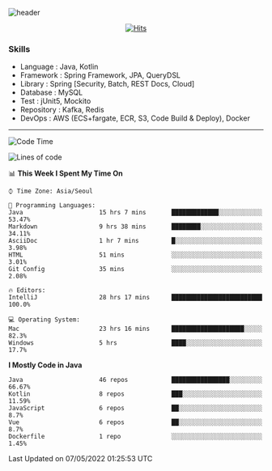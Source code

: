 <!-- Github Profile Readme로 프로필 꾸미기 : https://zzsza.github.io/development/2020/07/10/make-github-profile-readme/ -->

<!-- github theme -->
  <!-- 
    ![header](https://capsule-render.vercel.app/api?type=slice&color=e0f0e3&height=150&section=header&text=beasy&fontSize=45)
  -->
  ![header](https://capsule-render.vercel.app/api?type=soft&color=e0f0e3&height=150&section=header&text=Choi-YongSeok&fontSize=55&animation=twinkling)


<!-- hits count : https://hits.seeyoufarm.com/ -->
<div align=center>
    
  [![Hits](https://hits.seeyoufarm.com/api/count/incr/badge.svg?url=https%3A%2F%2Fgithub.com%2Fchoi-ys&count_bg=%2379C83D&title_bg=%23555555&icon=&icon_color=%23E7E7E7&title=hits&edge_flat=false)](https://hits.seeyoufarm.com)

</div>


<!-- Committed Top Lang -->
<div align=center>
</div>


### Skills
 - Language : Java, Kotlin
 - Framework : Spring Framework, JPA, QueryDSL
 - Library : Spring [Security, Batch, REST Docs, Cloud]
 - Database : MySQL
 - Test : jUnit5, Mockito
 - Repository : Kafka, Redis
 - DevOps : AWS (ECS+fargate, ECR, S3, Code Build & Deploy), Docker

---

<!--START_SECTION:waka-->
![Code Time](http://img.shields.io/badge/Code%20Time-2%2C195%20hrs-blue)

![Lines of code](https://img.shields.io/badge/From%20Hello%20World%20I%27ve%20Written-296%20Thousand%20lines%20of%20code-blue)

📊 **This Week I Spent My Time On** 

```text
⌚︎ Time Zone: Asia/Seoul

💬 Programming Languages: 
Java                     15 hrs 7 mins       █████████████░░░░░░░░░░░░   53.47% 
Markdown                 9 hrs 38 mins       ████████░░░░░░░░░░░░░░░░░   34.11% 
AsciiDoc                 1 hr 7 mins         █░░░░░░░░░░░░░░░░░░░░░░░░   3.98% 
HTML                     51 mins             ░░░░░░░░░░░░░░░░░░░░░░░░░   3.01% 
Git Config               35 mins             ░░░░░░░░░░░░░░░░░░░░░░░░░   2.08%

🔥 Editors: 
IntelliJ                 28 hrs 17 mins      █████████████████████████   100.0%

💻 Operating System: 
Mac                      23 hrs 16 mins      ████████████████████░░░░░   82.3% 
Windows                  5 hrs               ████░░░░░░░░░░░░░░░░░░░░░   17.7%

```

**I Mostly Code in Java** 

```text
Java                     46 repos            ████████████████░░░░░░░░░   66.67% 
Kotlin                   8 repos             ███░░░░░░░░░░░░░░░░░░░░░░   11.59% 
JavaScript               6 repos             ██░░░░░░░░░░░░░░░░░░░░░░░   8.7% 
Vue                      6 repos             ██░░░░░░░░░░░░░░░░░░░░░░░   8.7% 
Dockerfile               1 repo              ░░░░░░░░░░░░░░░░░░░░░░░░░   1.45%

```



 Last Updated on 07/05/2022 01:25:53 UTC
<!--END_SECTION:waka-->

<!-- 
![footer](https://capsule-render.vercel.app/api?section=footer&type=slice&color=e0f0e3)
-->

